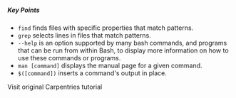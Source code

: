 <script>
import Link from "$components/Link.svelte";
</script>

##### Key Points

- `find` finds files with specific properties that match patterns.
- `grep` selects lines in files that match patterns.
- `--help` is an option supported by many bash commands, and programs that can be run from within Bash, to display more information on how to use these commands or programs.
- `man [command]` displays the manual page for a given command.
- `$([command])` inserts a command's output in place.

<Link href="https://raw.githubusercontent.com/swcarpentry/shell-novice/main/episodes/07-find.md">Visit original Carpentries tutorial</Link>
